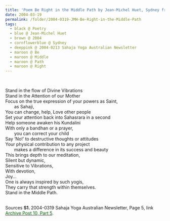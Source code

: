 ```yaml
---
title: 'Poem Be Right in the Middle Path by Jean-Michel Huet, Sydney from 2004-0319 Sahaja Yoga Australian Newsletter, Page 5'
date: 2004-03-19
permalink: /folder/2004-0319-JMH-Be-Right-in-the-Middle-Path
tags:
  - black @ Poetry
  - blue @ Jean-Michel Huet
  - brown @ 2004
  - cornflowerblue @ Sydney
  - deeppink @ 2004-0213 Sahaja Yoga Australian Newsletter
  - maroon @ Be
  - maroon @ Middle
  - maroon @ Path
  - maroon @ Right
---
```


<br>

<p>
Stand in the flow of Divine Vibrations<br>
Stand in the Attention of our Mother<br>
Focus on the true expression of your powers as Saint,<br>
&emsp;&emsp;as Sahaji,<br>
You can change, help, Love other people<br>
Set your attention back into Sahasrara in a second<br>
Help someone awaken his Kundalini<br>
With only a bandhan or a prayer,<br>
&emsp;&emsp;you can correct your child<br>
Say ‘No!’ to destructive thoughts or attitudes<br>
Your physical contribution to any project<br>
&emsp;&emsp;makes a difference in its success and beauty<br>
This brings depth to our meditation,<br>
Silent but dynamic,<br>
Sensitive to Vibrations,<br>
With devotion,<br>
Joy...<br>
One is always inspired by such yogis,<br>
They carry that strength within themselves.<br>
Stand in the Middle Path.<br>
</p>

<br>

<wave-list>
<list-title color="DarkSeaGreen" width="40">Sources</list-title>
  <list-item color="BlanchedAlmond"  width="280"><b>S1. </b> 2004-0319 Sahaja Yoga Australian Newsletter, Page 5, link <a href="https://seven-teams.github.io/archives/2023/0706-a"><font color="DarkGreen">Archive Post 10, Part 5</font></a>.</list-item>
</wave-list>